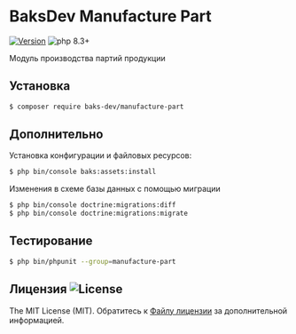 # BaksDev Manufacture Part

[![Version](https://img.shields.io/badge/version-7.1.6-blue)](https://github.com/baks-dev/manufacture-part/releases)
![php 8.3+](https://img.shields.io/badge/php-min%208.3-red.svg)

Модуль производства партий продукции

## Установка

``` bash
$ composer require baks-dev/manufacture-part
```

## Дополнительно

Установка конфигурации и файловых ресурсов:

``` bash
$ php bin/console baks:assets:install
```

Изменения в схеме базы данных с помощью миграции

``` bash
$ php bin/console doctrine:migrations:diff
$ php bin/console doctrine:migrations:migrate
```

## Тестирование

``` bash
$ php bin/phpunit --group=manufacture-part
```

## Лицензия ![License](https://img.shields.io/badge/MIT-green)

The MIT License (MIT). Обратитесь к [Файлу лицензии](LICENSE.md) за дополнительной информацией.

